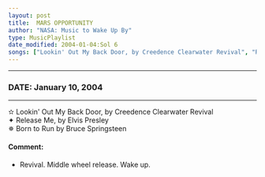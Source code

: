 ```yaml
---
layout: post
title:  MARS OPPORTUNITY
author: "NASA: Music to Wake Up By"
type: MusicPlaylist
date_modified: 2004-01-04:Sol 6
songs: ["Lookin' Out My Back Door, by Creedence Clearwater Revival", "Release Me, by Elvis Presley", "Born to Run by Bruce Springsteen"]
---
```


----
### DATE: January 10, 2004
----
✫ Lookin' Out My Back Door, by Creedence Clearwater Revival  &nbsp;<br />
✦ Release Me, by Elvis Presley  &nbsp;<br />
✵ Born to Run by Bruce Springsteen

#### Comment:
* Revival.
Middle wheel release.
Wake up.



<br/>
<center>
	<a target="_blank"
	   href="https://twitter.com/intent/tweet?hashtags=Space,NASA,Playlist,NASAWakeupCalls,SpaceProgram&text=🚀 {{ page.author}}, '{{ page.songs.first }}' {{ page.title }}, {{ page.date | date: '%B %d, %Y' }}, {{ site.url }}{{ page.url }}&via=nasawakeupcalls"><i class="fab fa-twitter" title="Tweet this page" alt="Tweet this page" style="font-size: 1.3em;"></i></a>
	&nbsp; 	<i class="fas fa-user-astronaut" style="font-size: 1.5em;"></i> &nbsp;
    <a id="custom_amazon_link"
       type="amzn" search="#"
       category="popular music">
    <i class="fab fa-amazon" style="font-size: 1.3em;"></i></a>
</center>

<!-- Randomly resolve an individual entry from a song array -->
<script src="/assets/javascript/seedrandom.min.js"></script>
<script>
  var wake_me_up = ["Lookin' Out My Back Door, by Creedence Clearwater Revival", "Release Me, by Elvis Presley", "Born to Run by Bruce Springsteen"];
  var prng = new Math.seedrandom();
  function randomSong() {
    song = wake_me_up[Math.floor(Math.random() * wake_me_up.length)];
    var amazon_link = document.getElementById("custom_amazon_link");
    amazon_link.setAttribute("search", song);
  }
  window.onload = randomSong();
</script>
